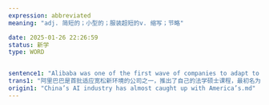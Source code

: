 ```yaml
---
expression: abbreviated
meaning: "adj. 简短的；小型的；服装超短的v. 缩写；节略"

date: 2025-01-26 22:26:59
status: 新学
type: WORD


sentence1: "Alibaba was one of the first wave of companies to adapt to the new permissive environment, launching its own LLM, initially called Tongyi Qianwen and later abbreviated to “Qwen”."
trans1: "阿里巴巴是首批适应宽松新环境的公司之一，推出了自己的法学硕士课程，最初名为“同益钱文”，后来简称为“钱文”。"
origin1: "China’s AI industry has almost caught up with America’s.md"
---
```

